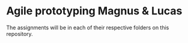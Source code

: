 # Agile prototyping Magnus & Lucas

The assignments will be in each of their respective folders on this repository.
